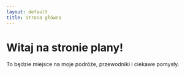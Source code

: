 ```yaml
---
layout: default
title: Strona główna
---
```


# Witaj na stronie **plany**!

To będzie miejsce na moje podróże, przewodniki i ciekawe pomysły.
